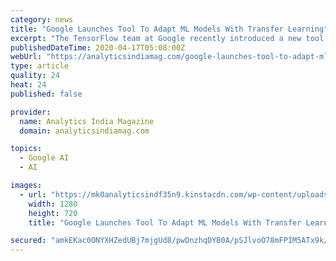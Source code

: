 ```yaml
---
category: news
title: "Google Launches Tool To Adapt ML Models With Transfer Learning"
excerpt: "The TensorFlow team at Google recently introduced a new tool for TensorFlow Lite (TFLite) known as Model Maker. The TFLite Model Maker simplifies the process of adapting and converting a TensorFlow neural-network model to particular input data when deploying this model for on-device ML applications. Developed by researchers and engineers from ..."
publishedDateTime: 2020-04-17T05:08:00Z
webUrl: "https://analyticsindiamag.com/google-launches-tool-to-adapt-ml-models-with-transfer-learning/"
type: article
quality: 24
heat: 24
published: false

provider:
  name: Analytics India Magazine
  domain: analyticsindiamag.com

topics:
  - Google AI
  - AI

images:
  - url: "https://mk0analyticsindf35n9.kinstacdn.com/wp-content/uploads/2020/04/aim_tf.jpg"
    width: 1280
    height: 720
    title: "Google Launches Tool To Adapt ML Models With Transfer Learning"

secured: "amkEKac0ONYXHZedUBj7mjgUd8/pwDnzhqDYB0A/pSJlvoO78mFPIM5ATx9k/aHk1znUV7DfGi31r/8nVPlH5QmsLX+0ZenGv3eFSTyjPTHX7WSbafz2dX0XLIMlHqEedTrzlMNL361dgU+jA6nbnKUX11qqjdoLfS1q8tbGCzI68jl2/qD9Tfr2C1Z7bbmkY1GPHN3LKSF3qwH9roD2eRE+2ImCKTLxQZVzxs2K7uInpQ79xNeRw8j5yd50mYviOnmo9r1GDTqCVIQhq/2ljksdcC+aXImdicBOhJ2PsVPIzqTlBIRS7B0Ia/DBbvF9;LaX7qyPt9YN4HVhLuvYnUQ=="
---
```


